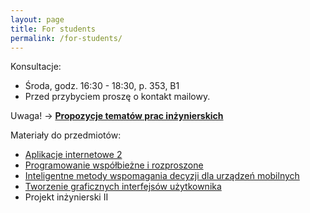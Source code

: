 ```yaml
---
layout: page
title: For students
permalink: /for-students/
---
```


Konsultacje:

* Środa, godz. 16:30 - 18:30, p. 353, B1
* Przed przybyciem proszę o kontakt mailowy.

Uwaga! &rarr; [**Propozycje tematów prac inżynierskich**](topics2017)

Materiały do przedmiotów:

* [Aplikacje internetowe 2](ai2)
* [Programowanie współbieżne i rozproszone](pwir)
* [Inteligentne metody wspomagania decyzji dla urządzeń mobilnych](iswddum)
* [Tworzenie graficznych interfejsów użytkownika](tgui)
* Projekt inżynierski II
